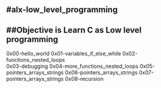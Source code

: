#alx-low_level_programming
---
##Objective is Learn C as Low level programming
---
0x00-hello_world
0x01-variables_if_else_while
0x02-functions_nested_loops                 
0x03-debugging
0x04-more_functions_nested_loops
0x05-pointers_arrays_strings
0x06-pointers_arrays_strings
0x07-pointers_arrays_strings
0x08-recursion
